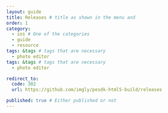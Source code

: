 ```yaml
---
layout: guide
title: Releases # title as shown in the menu and 
order: 1
category: 
  - ios # One of the categories
  - guide
  - resource
tags: &tags # tags that are necessary
  - photo editor 
tags: &tags # tags that are necessary
  - photo editor 

redirect_to: 
  code: 302 
  url: https://github.com/imgly/pesdk-html5-build/releases

published: true # Either published or not 
---
```

